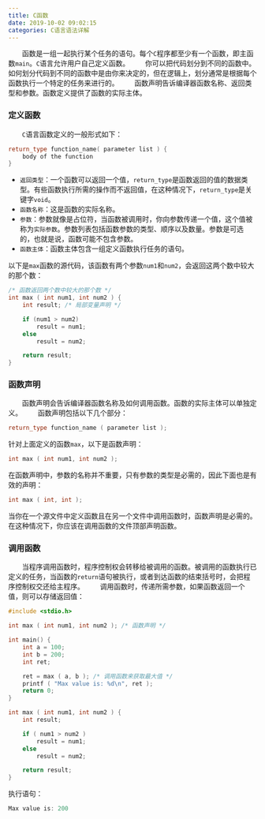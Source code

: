 ```yaml
---
title: C函数
date: 2019-10-02 09:02:15
categories: C语言语法详解
---
```

&emsp;&emsp;函数是一组一起执行某个任务的语句。每个`C`程序都至少有一个函数，即主函数`main`。`C`语言允许用户自己定义函数。
&emsp;&emsp;你可以把代码划分到不同的函数中。如何划分代码到不同的函数中是由你来决定的，但在逻辑上，划分通常是根据每个函数执行一个特定的任务来进行的。
&emsp;&emsp;函数声明告诉编译器函数名称、返回类型和参数。函数定义提供了函数的实际主体。

### 定义函数

&emsp;&emsp;`C`语言函数定义的一般形式如下：

``` cpp
return_type function_name( parameter list ) {
    body of the function
}
```

- `返回类型`：一个函数可以返回一个值，`return_type`是函数返回的值的数据类型。有些函数执行所需的操作而不返回值，在这种情况下，`return_type`是关键字`void`。
- `函数名称`：这是函数的实际名称。
- `参数`：参数就像是占位符，当函数被调用时，你向参数传递一个值，这个值被称为`实际参数`。参数列表包括函数参数的类型、顺序以及数量。参数是可选的，也就是说，函数可能不包含参数。
- `函数主体`：函数主体包含一组定义函数执行任务的语句。

以下是`max`函数的源代码，该函数有两个参数`num1`和`num2`，会返回这两个数中较大的那个数：

``` cpp
/* 函数返回两个数中较大的那个数 */
int max ( int num1, int num2 ) {
    int result; /* 局部变量声明 */

    if (num1 > num2)
        result = num1;
    else
        result = num2;

    return result;
}
```

### 函数声明

&emsp;&emsp;函数声明会告诉编译器函数名称及如何调用函数。函数的实际主体可以单独定义。
&emsp;&emsp;函数声明包括以下几个部分：

``` cpp
return_type function_name ( parameter list );
```

针对上面定义的函数`max`，以下是函数声明：

``` cpp
int max ( int num1, int num2 );
```

在函数声明中，参数的名称并不重要，只有参数的类型是必需的，因此下面也是有效的声明：

``` cpp
int max ( int, int );
```

当你在一个源文件中定义函数且在另一个文件中调用函数时，函数声明是必需的。在这种情况下，你应该在调用函数的文件顶部声明函数。

### 调用函数

&emsp;&emsp;当程序调用函数时，程序控制权会转移给被调用的函数。被调用的函数执行已定义的任务，当函数的`return`语句被执行，或者到达函数的结束括号时，会把程序控制权交还给主程序。
&emsp;&emsp;调用函数时，传递所需参数，如果函数返回一个值，则可以存储返回值：

``` cpp
#include <stdio.h>

int max ( int num1, int num2 ); /* 函数声明 */

int main() {
    int a = 100;
    int b = 200;
    int ret;

    ret = max ( a, b ); /* 调用函数来获取最大值 */
    printf ( "Max value is: %d\n", ret );
    return 0;
}

int max ( int num1, int num2 ) {
    int result;

    if ( num1 > num2 )
        result = num1;
    else
        result = num2;

    return result;
}
```

执行语句：

``` cpp
Max value is: 200
```